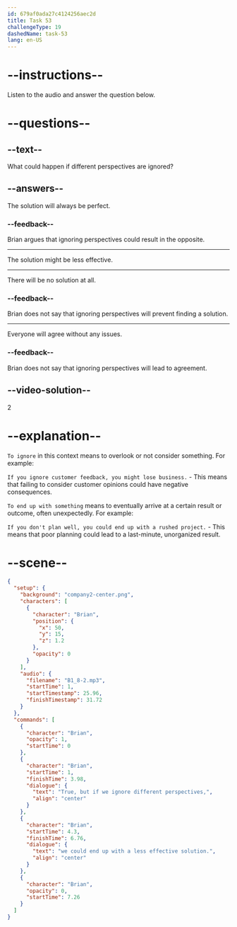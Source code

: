 ```yaml
---
id: 679af0ada27c4124256aec2d
title: Task 53
challengeType: 19
dashedName: task-53
lang: en-US
---
```


<!-- (Audio) Brian: True, but if we ignore different perspectives, we could end up with a less effective solution. -->

# --instructions--

Listen to the audio and answer the question below.

# --questions--

## --text--

What could happen if different perspectives are ignored?

## --answers--

The solution will always be perfect.

### --feedback--

Brian argues that ignoring perspectives could result in the opposite.

---

The solution might be less effective.

---

There will be no solution at all.

### --feedback--

Brian does not say that ignoring perspectives will prevent finding a solution.

---

Everyone will agree without any issues.

### --feedback--

Brian does not say that ignoring perspectives will lead to agreement.

## --video-solution--

2

# --explanation--

`To ignore` in this context means to overlook or not consider something. For example:

`If you ignore customer feedback, you might lose business.` - This means that failing to consider customer opinions could have negative consequences.

`To end up with something` means to eventually arrive at a certain result or outcome, often unexpectedly. For example:

`If you don't plan well, you could end up with a rushed project.` - This means that poor planning could lead to a last-minute, unorganized result.

# --scene--

```json
{
  "setup": {
    "background": "company2-center.png",
    "characters": [
      {
        "character": "Brian",
        "position": {
          "x": 50,
          "y": 15,
          "z": 1.2
        },
        "opacity": 0
      }
    ],
    "audio": {
      "filename": "B1_8-2.mp3",
      "startTime": 1,
      "startTimestamp": 25.96,
      "finishTimestamp": 31.72
    }
  },
  "commands": [
    {
      "character": "Brian",
      "opacity": 1,
      "startTime": 0
    },
    {
      "character": "Brian",
      "startTime": 1,
      "finishTime": 3.98,
      "dialogue": {
        "text": "True, but if we ignore different perspectives,",
        "align": "center"
      }
    },
    {
      "character": "Brian",
      "startTime": 4.3,
      "finishTime": 6.76,
      "dialogue": {
        "text": "we could end up with a less effective solution.",
        "align": "center"
      }
    },
    {
      "character": "Brian",
      "opacity": 0,
      "startTime": 7.26
    }
  ]
}
```
